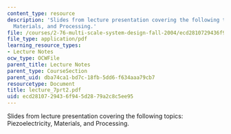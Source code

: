 ```yaml
---
content_type: resource
description: 'Slides from lecture presentation covering the following topics: Piezoelectricity,
  Materials, and Processing.'
file: /courses/2-76-multi-scale-system-design-fall-2004/ecd2810729436f945d2879a2c8c5ee95_lecture_7prt2.pdf
file_type: application/pdf
learning_resource_types:
- Lecture Notes
ocw_type: OCWFile
parent_title: Lecture Notes
parent_type: CourseSection
parent_uid: dba74ca1-bd7c-18fb-5dd6-f634aaa79cb7
resourcetype: Document
title: lecture_7prt2.pdf
uid: ecd28107-2943-6f94-5d28-79a2c8c5ee95
---
```

Slides from lecture presentation covering the following topics: Piezoelectricity, Materials, and Processing.